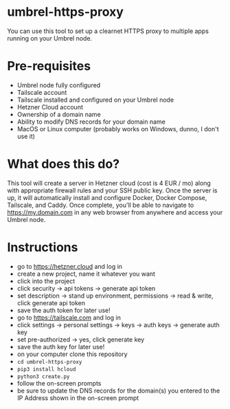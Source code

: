 # umbrel-https-proxy

You can use this tool to set up a clearnet HTTPS proxy to multiple apps running on your Umbrel node.

# Pre-requisites

- Umbrel node fully configured
- Tailscale account
- Tailscale installed and configured on your Umbrel node
- Hetzner Cloud account
- Ownership of a domain name
- Ability to modify DNS records for your domain name
- MacOS or Linux computer (probably works on Windows, dunno, I don't use it)

# What does this do?

This tool will create a server in Hetzner cloud (cost is 4 EUR / mo) along with appropriate firewall rules and your SSH public key. Once the server is up, it will automatically install and configure Docker, Docker Compose, Tailscale, and Caddy. Once complete, you'll be able to navigate to https://my.domain.com in any web browser from anywhere and access your Umbrel node.

# Instructions

- go to https://hetzner.cloud and log in
- create a new project, name it whatever you want
- click into the project
- click security -> api tokens -> generate api token
- set description -> stand up environment, permissions -> read & write, click generate api token
- save the auth token for later use!
- go to https://tailscale.com and log in
- click settings -> personal settings -> keys -> auth keys -> generate auth key
- set pre-authorized -> yes, click generate key
- save the auth key for later use!
- on your computer clone this repository
- `cd umbrel-https-proxy`
- `pip3 install hcloud`
- `python3 create.py`
- follow the on-screen prompts
- be sure to update the DNS records for the domain(s) you entered to the IP Address shown in the on-screen prompt
